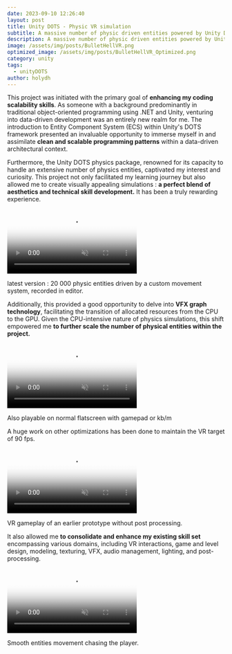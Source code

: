 ```yaml
---
date: 2023-09-10 12:26:40
layout: post
title: Unity DOTS - Physic VR simulation
subtitle: A massive number of physic driven entities powered by Unity DOTS.
description: A massive number of physic driven entities powered by Unity DOTS.
image: /assets/img/posts/BulletHellVR.png
optimized_image: /assets/img/posts/BulletHellVR_Optimized.png
category: unity
tags:
  - unityDOTS
author: holydh
---
```


This project was initiated with the primary goal of <strong>enhancing my coding scalability skills</strong>. As someone with a background predominantly in traditional object-oriented programming using .NET and Unity, venturing into data-driven development was an entirely new realm for me. The introduction to Entity Component System (ECS) within Unity's DOTS framework presented an invaluable opportunity to immerse myself in and assimilate <strong>clean and scalable programming patterns</strong> within a data-driven architectural context.

Furthermore, the Unity DOTS physics package, renowned for its capacity to handle an extensive number of physics entities, captivated my interest and curiosity. This project not only facilitated my learning journey but also allowed me to create visually appealing simulations : <strong>a perfect blend of aesthetics and technical skill development.</strong> It has been a truly rewarding experience.

<div class="video-container">
    <video autoplay loop muted playsinline poster="/assets/img/loading.gif" src="/assets/img/BulletHell1.mp4" type="video/mp4" preload="auto"></video>
</div>
<div class="video-description">
    <p>latest version : 20 000 physic entities driven by a custom movement system, recorded in editor.</p>
</div>

Additionally, this provided a good opportunity to delve into <strong>VFX graph technology</strong>, facilitating the transition of allocated resources from the CPU to the GPU. Given the CPU-intensive nature of physics simulations, this shift empowered me <strong>to further scale the number of physical entities within the project.</strong>

<div class="video-container">
    <video autoplay loop muted playsinline poster="/assets/img/loading.gif" src="/assets/img/videos/BulletHellGamepad.mp4" type="video/mp4" preload="auto"></video>
</div>
<div class="video-description">
    <p>Also playable on normal flatscreen with gamepad or kb/m</p>
</div>

A huge work on other optimizations has been done to maintain the VR target of 90 fps.

<div class="video-container">
    <video autoplay loop muted playsinline poster="/assets/img/loading.gif" src="/assets/img/videos/BulletHell2.mp4" type="video/mp4" preload="auto"></video>
</div>
<div class="video-description">
    <p>VR gameplay of an earlier prototype without post processing.</p>
</div>

It also allowed me <strong>to consolidate and enhance my existing skill set</strong> encompassing various domains, including VR interactions, game and level design, modeling, texturing, VFX, audio management, lighting, and post-processing.

<div class="video-container">
    <video autoplay loop muted playsinline poster="/assets/img/loading.gif" src="/assets/img/videos/BulletHell3.mp4" type="video/mp4" preload="auto"></video>
</div>
<div class="video-description">
    <p>Smooth entities movement chasing the player.</p>
</div>
